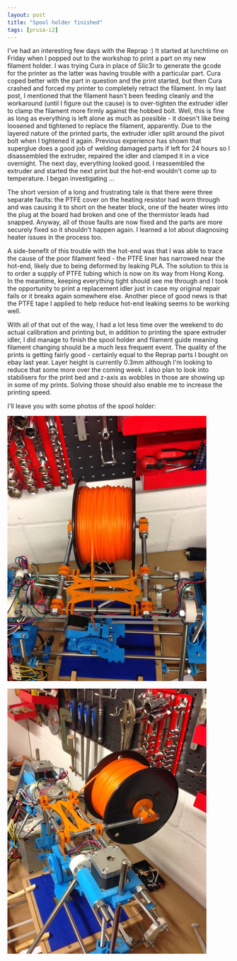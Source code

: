 ```yaml
---
layout: post
title: "Spool holder finished"
tags: [prusa-i2]
---
```


I've had an interesting few days with the Reprap :)  It started at lunchtime on Friday when I popped out to the workshop to print a part on my new filament holder.  I was trying Cura in place of Slic3r to generate the gcode for the printer as the latter was having trouble with a particular part.  Cura coped better with the part in question and the print started, but then Cura crashed and forced my printer to completely retract the filament.  In my last post, I mentioned that the filament hasn't been feeding cleanly and the workaround (until I figure out the cause) is to over-tighten the extruder idler to clamp the filament more firmly against the hobbed bolt.  Well, this is fine as long as everything is left alone as much as possible - it doesn't like being loosened and tightened to replace the filament, apparently.  Due to the layered nature of the printed parts, the extruder idler split around the pivot bolt when I tightened it again.  Previous experience has shown that superglue does a good job of welding damaged parts if left for 24 hours so I disassembled the extruder, repaired the idler and clamped it in a vice overnight.  The next day, everything looked good.  I reassembled the extruder and started the next print but the hot-end wouldn't come up to temperature.  I began investigating ...

The short version of a long and frustrating tale is that there were three separate faults: the PTFE cover on the heating resistor had worn through and was causing it to short on the heater block, one of the heater wires into the plug at the board had broken and one of the thermistor leads had snapped.  Anyway, all of those faults are now fixed and the parts are more securely fixed so it shouldn't happen again.  I learned a lot about diagnosing heater issues in the process too.

A side-benefit of this trouble with the hot-end was that I was able to trace the cause of the poor filament feed - the PTFE liner has narrowed near the hot-end, likely due to being deformed by leaking PLA.  The solution to this is to order a supply of PTFE tubing which is now on its way from Hong Kong.  In the meantime, keeping everything tight should see me through and I took the opportunity to print a replacement idler just in case my original repair fails or it breaks again somewhere else.  Another piece of good news is that the PTFE tape I applied to help reduce hot-end leaking seems to be working well.

With all of that out of the way, I had a lot less time over the weekend to do actual calibration and printing but, in addition to printing the spare extruder idler, I did manage to finish the spool holder and filament guide meaning filament changing should be a much less frequent event.  The quality of the prints is getting fairly good - certainly equal to the Reprap parts I bought on ebay last year.  Layer height is currently 0.3mm although I'm looking to reduce that some more over the coming week.  I also plan to look into stabilisers for the print bed and z-axis as wobbles in those are showing up in some of my prints.  Solving those should also enable me to increase the printing speed.

I'll leave you with some photos of the spool holder:

![](/images/prusa-i2/IMG_0014.tn.jpg)

![](/images/prusa-i2/IMG_0016.tn.jpg)
